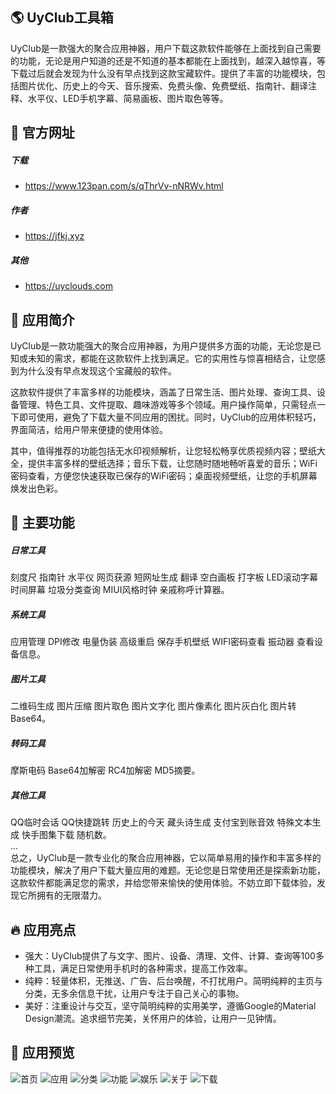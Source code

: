 ##  :earth_americas: UyClub工具箱
  UyClub是一款强大的聚合应用神器，用户下载这款软件能够在上面找到自己需要的功能，无论是用户知道的还是不知道的基本都能在上面找到，越深入越惊喜，等下载过后就会发现为什么没有早点找到这款宝藏软件。提供了丰富的功能模块，包括图片优化、历史上的今天、音乐搜索、免费头像、免费壁纸、指南针、翻译注释、水平仪、LED手机字幕、简易画板、图片取色等等。
##  :santa: 官方网址
##### 下载
- https://www.123pan.com/s/qThrVv-nNRWv.html
##### 作者
- https://jfkj.xyz 
##### 其他
- https://uyclouds.com 
##  :necktie: 应用简介
  UyClub是一款功能强大的聚合应用神器，为用户提供多方面的功能，无论您是已知或未知的需求，都能在这款软件上找到满足。它的实用性与惊喜相结合，让您感到为什么没有早点发现这个宝藏般的软件。

这款软件提供了丰富多样的功能模块，涵盖了日常生活、图片处理、查询工具、设备管理、特色工具、文件提取、趣味游戏等多个领域。用户操作简单，只需轻点一下即可使用，避免了下载大量不同应用的困扰。同时，UyClub的应用体积轻巧，界面简洁，给用户带来便捷的使用体验。

其中，值得推荐的功能包括无水印视频解析，让您轻松畅享优质视频内容；壁纸大全，提供丰富多样的壁纸选择；音乐下载，让您随时随地畅听喜爱的音乐；WiFi密码查看，方便您快速获取已保存的WiFi密码；桌面视频壁纸，让您的手机屏幕焕发出色彩。
##  :rotating_light: 主要功能
##### 日常工具
刻度尺 指南针 水平仪 网页获源 短网址生成 翻译 空白画板 打字板 LED滚动字幕 时间屏幕 垃圾分类查询 MIUI风格时钟 亲戚称呼计算器。
##### 系统工具
应用管理 DPI修改 电量伪装 高级重启 保存手机壁纸 WIFI密码查看 振动器 查看设备信息。
##### 图片工具
二维码生成 图片压缩 图片取色 图片文字化 图片像素化 图片灰白化 图片转Base64。
##### 转码工具
摩斯电码 Base64加解密 RC4加解密 MD5摘要。
##### 其他工具
QQ临时会话 QQ快捷跳转 历史上的今天 藏头诗生成 支付宝到账音效 特殊文本生成 快手图集下载 随机数。  
  ...  
总之，UyClub是一款专业化的聚合应用神器，它以简单易用的操作和丰富多样的功能模块，解决了用户下载大量应用的难题。无论您是日常使用还是探索新功能，这款软件都能满足您的需求，并给您带来愉快的使用体验。不妨立即下载体验，发现它所拥有的无限潜力。
##  :fire: 应用亮点
- 强大：UyClub提供了与文字、图片、设备、清理、文件、计算、查询等100多种工具，满足日常使用手机时的各种需求，提高工作效率。
- 纯粹：轻量体积，无推送、广告、后台唤醒，不打扰用户。简明纯粹的主页与分类，无多余信息干扰，让用户专注于自己关心的事物。
- 美好：注重设计与交互，坚守简明纯粹的实用美学，遵循Google的Material Design潮流。追求细节完美，关怀用户的体验，让用户一见钟情。
##  :helicopter: 应用预览
![首页](DemoImg/Screenshot_20230622_000737_com.example.uyclub.jpg)
![应用](DemoImg/Screenshot_20230622_000746_com.example.uyclub.jpg)
![分类](DemoImg/Screenshot_20230622_002851_com.example.uyclub.jpg)
![功能](DemoImg/Screenshot_20230622_000753_com.example.uyclub.jpg)
![娱乐](DemoImg/Screenshot_20230622_000802_com.example.uyclub.jpg)
![关于](DemoImg/Screenshot_20230622_000813_com.example.uyclub.jpg)
![下载](DemoImg/Screenshot_20230622_001003_com.example.uyclub.jpg)
